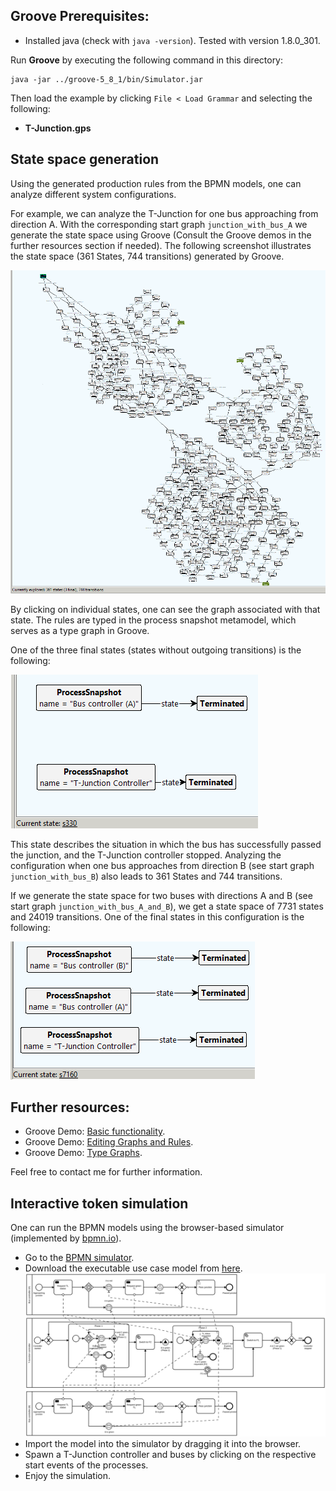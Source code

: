 ## Groove Prerequisites:
- Installed java (check with ```java -version```). Tested with version 1.8.0_301.

Run **Groove** by executing the following command in this directory:
```
java -jar ../groove-5_8_1/bin/Simulator.jar
```
Then load the example by clicking ```File < Load Grammar``` and selecting the following:
- **T-Junction.gps**

## State space generation
Using the generated production rules from the BPMN models, one can analyze different system configurations.

For example, we can analyze the T-Junction for one bus approaching from direction A.
With the corresponding start graph ```junction_with_bus_A``` we generate the state space using Groove (Consult the Groove demos in the further resources section if needed).
The following screenshot illustrates the state space (361 States, 744 transitions) generated by Groove.

![state space generated by groove](./state_space.png)

By clicking on individual states, one can see the graph associated with that state. The rules are typed in the process snapshot metamodel, which serves as a type graph in Groove.

One of the three final states (states without outgoing transitions) is the following:

![one final state](./state_terminated_A.png)

This state describes the situation in which the bus has successfully passed the junction, and the T-Junction controller stopped.
Analyzing the configuration when one bus approaches from direction B (see start graph ```junction_with_bus_B```) also leads to 361 States and 744 transitions.

If we generate the state space for two buses with directions A and B (see start graph ```junction_with_bus_A_and_B```), we get a state space of 7731 states and 24019 transitions.
One of the final states in this configuration is the following:

![one final state](./state_terminated_AB.png)

## Further resources:
- Groove Demo: [Basic functionality](https://www.youtube.com/watch?v=R2beaSQ9-NM).
- Groove Demo: [Editing Graphs and Rules](https://www.youtube.com/watch?v=R2beaSQ9-NM).
- Groove Demo: [Type Graphs](https://www.youtube.com/watch?v=LTGRS3AYSSM).

Feel free to contact me for further information.

## Interactive token simulation
One can run the BPMN models using the browser-based simulator (implemented by [bpmn.io](https://github.com/bpmn-io)).

- Go to the [BPMN simulator](https://bpmn-io.github.io/bpmn-js-token-simulation/modeler.html).
- Download the executable use case model from [here](../../use_case/bpmn-files/use-case-execution.bpmn?raw=true).
  ![bpmn model](../../use_case/figures/use-case-execution.svg)
- Import the model into the simulator by dragging it into the browser.
- Spawn a T-Junction controller and buses by clicking on the respective start events of the processes.
- Enjoy the simulation.
